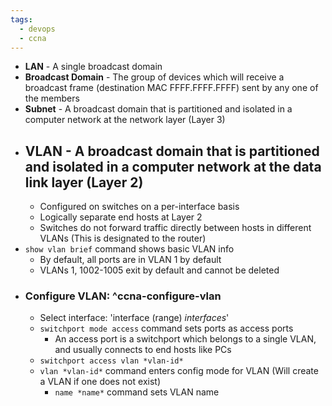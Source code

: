 ```yaml
---
tags:
  - devops
  - ccna
---
```

- **LAN** - A single broadcast domain 
- **Broadcast Domain** - The group of devices which will receive a broadcast frame (destination MAC FFFF.FFFF.FFFF) sent by any one of the members
- **Subnet** - A broadcast domain that is partitioned and isolated in a computer network at the network layer (Layer 3)
- ## VLAN - A broadcast domain that is partitioned and isolated in a computer network at the data link layer (Layer 2)
	- Configured on switches on a per-interface basis
	- Logically separate end hosts at Layer 2
	- Switches do not forward traffic directly between hosts in different VLANs (This is designated to the router)
- `show vlan brief` command shows basic VLAN info
	- By default, all ports are in VLAN 1 by default
	- VLANs 1, 1002-1005 exit by default and cannot be deleted
- ### Configure VLAN: ^ccna-configure-vlan
	- Select interface: 'interface (range) *interfaces*'
	- `switchport mode access` command sets ports as access ports
		- An access port is a switchport which belongs to a single VLAN, and usually connects to end hosts like PCs
	- `switchport access vlan *vlan-id*`
	- `vlan *vlan-id*` command enters config mode for VLAN (Will create a VLAN if one does not exist)
		- `name *name*` command sets VLAN name